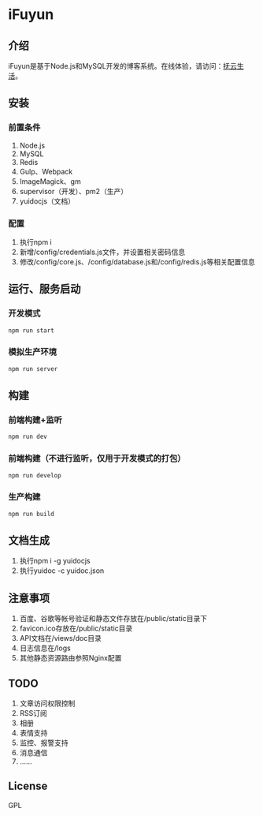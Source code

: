 # iFuyun

## 介绍
iFuyun是基于Node.js和MySQL开发的博客系统。在线体验，请访问：[抚云生活](http://www.ifuyun.com/ "抚云生活")。

## 安装

### 前置条件
1. Node.js
2. MySQL
3. Redis
4. Gulp、Webpack
5. ImageMagick、gm
6. supervisor（开发）、pm2（生产）
7. yuidocjs（文档）

### 配置
1. 执行npm i
2. 新增/config/credentials.js文件，并设置相关密码信息
3. 修改/config/core.js、/config/database.js和/config/redis.js等相关配置信息

## 运行、服务启动
### 开发模式
```js
npm run start
```

### 模拟生产环境
```js
npm run server
```

## 构建
### 前端构建+监听
```js
npm run dev
```

### 前端构建（不进行监听，仅用于开发模式的打包）
```js
npm run develop
```

### 生产构建
```js
npm run build
```

## 文档生成
1. 执行npm i -g yuidocjs
2. 执行yuidoc -c yuidoc.json

## 注意事项
1. 百度、谷歌等帐号验证和静态文件存放在/public/static目录下
2. favicon.ico存放在/public/static目录
3. API文档在/views/doc目录
4. 日志信息在/logs
5. 其他静态资源路由参照Nginx配置

## TODO
1. 文章访问权限控制
2. RSS订阅
3. 相册
4. 表情支持
5. 监控、报警支持
6. 消息通信
7. ……

## License
GPL